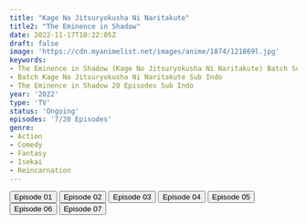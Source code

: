 ```yaml
---
title: "Kage No Jitsuryokusha Ni Naritakute"
title2: "The Eminence in Shadow"
date: 2022-11-17T10:22:05Z
draft: false
image: 'https://cdn.myanimelist.net/images/anime/1874/121869l.jpg'
keywords:
- The Eminence in Shadow (Kage No Jitsuryokusha Ni Naritakute) Batch Sub Indo
- Batch Kage No Jitsuryokusha Ni Naritakute Sub Indo
- The Eminence in Shadow 20 Episodes Sub Indo
year: '2022'
type: 'TV'
status: 'Ongoing'
episodes: '7/20 Episodes'
genre:
- Action
- Comedy
- Fantasy
- Isekai
- Reincarnation
---
```


<div class="d-g gg-5 gtc-r ai-c">
<button onclick="window.open('?arc=ijIeoRGuR9_20221006/1/MP4/Kuramanime-SDWGDN-01-480p-Doro','_blank')">Episode 01</button>
<button onclick="window.open('?arc=g4PWxrZF3O_20221013/2/MP4/Kuramanime-SDWGDN-02-480p-Doro','_blank')">Episode 02</button>
<button onclick="window.open('?arc=ecyO44lzVS_20221020/3/MP4/Kuramanime-SDWGDN-03-480p-Doro','_blank')">Episode 03</button>
<button onclick="window.open('?arc=5FGrQsON8u_20221027/4/MP4/Kuramanime-SDWGDN-04-480p-Doro','_blank')">Episode 04</button>
<button onclick="window.open('?arc=9zyyN7OS7W_20221103/5/MP4/Kuramanime-SDWGDN-05-480p-Doro','_blank')">Episode 05</button>
<button onclick="window.open('?arc=UPet2cyY2H_20221110/6/MP4/Kuramanime-SDWGDN-06-480p-Doro','_blank')">Episode 06</button>
<button onclick="window.open('?arc=4n1Tp4qBzH_20221117/7/MP4/Kuramanime-SDWGDN-07-480p-Doro','_blank')">Episode 07</button>
</div>
